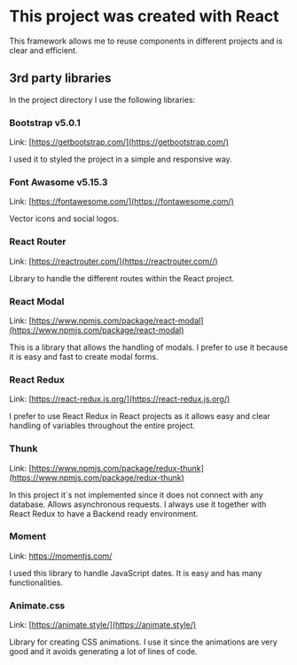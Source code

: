 # This project was created with React

This framework allows me to reuse components in different projects and is clear and efficient.



## 3rd party libraries

In the project directory I use the following libraries:

### Bootstrap v5.0.1

Link: [https://getbootstrap.com/](https://getbootstrap.com/) 

I used it to styled the project in a simple and responsive way. 



### Font Awasome v5.15.3

Link: [https://fontawesome.com/](https://fontawesome.com/) 

Vector icons and social logos. 



### React Router

Link: [https://reactrouter.com/](https://reactrouter.com//) 

Library to handle the different routes within the React project. 



### React Modal

Link: [https://www.npmjs.com/package/react-modal](https://www.npmjs.com/package/react-modal) 

This is a library that allows the handling of modals. I prefer to use it because it is easy and fast to create modal forms.



### React Redux

Link: [https://react-redux.js.org/](https://react-redux.js.org/) 

I prefer to use React Redux in React projects as it allows easy and clear handling of variables throughout the entire project. 



### Thunk

Link: [https://www.npmjs.com/package/redux-thunk](https://www.npmjs.com/package/redux-thunk) 

In this project it´s not implemented since it does not connect with any database. Allows asynchronous requests. I always use it together with React Redux to have a Backend ready environment.



### Moment

Link: https://momentjs.com/

I used this library to handle JavaScript dates. It is easy and has many functionalities.



### Animate.css

Link: [https://animate.style/](https://animate.style/) 

Library for creating CSS animations. I use it since the animations are very good and it avoids generating a lot of lines of code.
